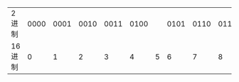 |     |    |    |    |    |    |    |    |    |    |    |    |    |    |    |    |    |
|-----|----|----|----|----|----|----|----|----|----|----|----|----|----|----|----|----|
|2进制|0000|0001|0010|0011|0100||0101|0110|0111|1000|1001|1010|1011|1100|1101|1110|1111|
|16进制|0|1|2|3|4|5|6|7|8|9|A|B|C|D|E|F|
